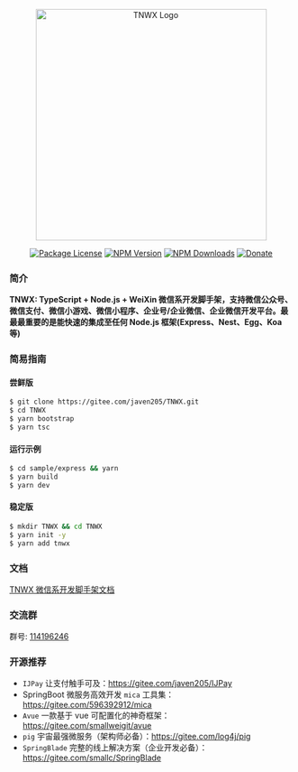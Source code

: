 <p align="center">
  <a href="https://www.npmjs.com/package/tnwx" target="blank"><img src="https://gitee.com/javen205/TNWX/raw/master/assets/img/logo.png" width="410" alt="TNWX Logo" /></a>
</p>
 <p align="center">
 <a href="https://www.npmjs.com/package/tnwx" target="_blank"><img src="https://img.shields.io/npm/l/tnwx.svg?style=flat-square" alt="Package License" /></a>
<a href="https://www.npmjs.com/package/tnwx" target="_blank"><img src="https://img.shields.io/npm/v/tnwx.svg?style=flat-square" alt="NPM Version" /></a>
<a href="https://www.npmjs.com/package/tnwx" target="_blank"><img src="https://img.shields.io/npm/dt/tnwx.svg?style=flat-square" alt="NPM Downloads" /></a>
<a href="https://github.com/Javen205/donate" target="_blank"><img src="https://img.shields.io/badge/Donate-WeChat-%23ff3f59.svg?style=flat-square" alt="Donate"/></a>
</p>

### 简介

**TNWX: TypeScript + Node.js + WeiXin 微信系开发脚手架，支持微信公众号、微信支付、微信小游戏、微信小程序、企业号/企业微信、企业微信开发平台。最最最重要的是能快速的集成至任何 Node.js 框架(Express、Nest、Egg、Koa 等)**

### 简易指南

#### 尝鲜版

```bash
$ git clone https://gitee.com/javen205/TNWX.git
$ cd TNWX
$ yarn bootstrap
$ yarn tsc
```

#### 运行示例

```bash
$ cd sample/express && yarn
$ yarn build
$ yarn dev
```

#### 稳定版

```bash
$ mkdir TNWX && cd TNWX
$ yarn init -y
$ yarn add tnwx
```

### 文档

[TNWX 微信系开发脚手架文档](https://javen205.gitee.io/tnwx)

### 交流群

群号: [114196246](https:shang.qq.com/wpa/qunwpa?idkey=a1e4fd8c71008961bd4fc8eeea224e726afd5e5eae7bf1d96d3c77897388bf24)

### 开源推荐

- `IJPay` 让支付触手可及：https://gitee.com/javen205/IJPay
- SpringBoot 微服务高效开发 `mica` 工具集：https://gitee.com/596392912/mica
- `Avue` 一款基于 vue 可配置化的神奇框架：https://gitee.com/smallweigit/avue
- `pig` 宇宙最强微服务（架构师必备）：https://gitee.com/log4j/pig
- `SpringBlade` 完整的线上解决方案（企业开发必备）：https://gitee.com/smallc/SpringBlade
